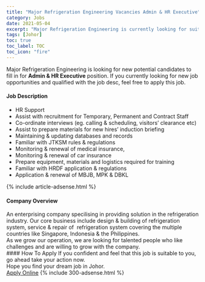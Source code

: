 ```yaml
---
title: "Major Refrigeration Engineering Vacancies Admin & HR Executive" 
category: Jobs 
date: 2021-05-04 
excerpt: "Major Refrigeration Engineering is currently looking for suitable person to fill in the Admin & HR Executive which based in Johor" 
tags: [Johor] 
toc: true 
toc_label: TOC 
toc_icon: "fire" 
--- 
```


<p>Major Refrigeration Engineering is looking for new potential candidates to fill in for <b>Admin & HR Executive</b> position. If you currently looking for new job opportunities and qualified with the job desc, feel free to apply this job.
</p><div><div><h4>Job Description</h4></div><div><div><span><div><ul><li>HR Support</li><li>Assist with recruitment for Temporary, Permanent and Contract Staff</li><li>Co-ordinate interviews (eg. calling &amp; scheduling, visitors&#8217; clearance etc)</li><li>Assist to prepare materials for new hires&#8217; induction briefing</li><li>Maintaining &amp; updating databases and records</li><li>Familiar with JTKSM rules &amp; regulations</li><li>Monitoring &amp; renewal of medical insurance,</li><li>Monitoring &amp; renewal of car insurance</li><li>Prepare equipment, materials and logistics required for training</li><li>Familiar with HRDF application &amp; regulations</li><li>Application &amp; renewal of MBJB, MPK &amp; DBKL</li></ul></div></span></div></div></div> 
{% include article-adsense.html %} 
<div><div><h4>Company Overview</h4></div><div><div><span><div><div>An enterprising company specilising in providing solution in the refrigeration industry. Our core business include design &amp; building of refrigeration system, service &amp; repair of&#160; refrigeration system covering the multiple countries like Singapore, Indonesia &amp; the Philippines.</div>
<div>As we grow our operation, we are looking for talented people who like challenges and are willing to grow with the company.</div></div></span></div></div></div> 
#### How To Apply 
If you confident and feel that this job is suitable to you, go ahead take your action now. <br/> 
Hope you find your dream job in Johor. <br/> 
<a href="https://www.jobstreet.com.my/en/job/admin-hr-executive-4556535?jobId=jobstreet-my-job-4556535&" class="btn btn--info" target="_blank" rel="nofollow noopenner">Apply Online</a> 
{% include 300-adsense.html %} 